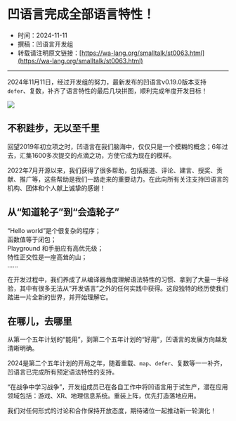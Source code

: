 # 凹语言完成全部语言特性！

- 时间：2024-11-11
- 撰稿：凹语言开发组
- 转载请注明原文链接：[https://wa-lang.org/smalltalk/st0063.html](https://wa-lang.org/smalltalk/st0063.html)

---

2024年11月11日，经过开发组的努力，最新发布的凹语言v0.19.0版本支持 `defer`、复数，补齐了语言特性的最后几块拼图，顺利完成年度开发目标！

![](/st0063-01.png)

## 不积跬步，无以至千里

回望2019年初立项之时，凹语言在我们脑海中，仅仅只是一个模糊的概念；6年过去，汇集1600多次提交的点滴之功，方使它成为现在的模样。

2022年7月开源以来，我们获得了很多帮助，包括报道、评论、建言、授奖、贡献、推广等，这些帮助是我们一路走来的重要动力。在此向所有关注支持凹语言的机构、团体和个人献上诚挚的感谢！

## 从“知道轮子”到“会造轮子”

“Hello world”是个很复杂的程序；  
函数值等于闭包；  
Playground 和手册应有高优先级；  
特性正交性是一座高耸的山；  
……

在开发过程中，我们养成了从编译器角度理解语法特性的习惯、拿到了大量一手经验，其中有很多无法从“开发语言”之外的任何实践中获得。这段独特的经历使我们踏进一片全新的世界，并开始理解它。

## 在哪儿，去哪里

从第一个五年计划的“能用”，到第二个五年计划的“好用”，凹语言的发展方向越发清晰明确。

2024是第二个五年计划的开局之年，随着重载、`map`、`defer`、复数等一一补齐，凹语言已完成所有预定语法特性的支持。

“在战争中学习战争”，开发组成员已在各自工作中将凹语言用于试生产，潜在应用领域包括：游戏、XR、地理信息系统。重装上阵，优先打造落地应用。

我们对任何形式的讨论和合作保持开放态度，期待诸位一起推动新一轮演化！
